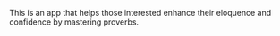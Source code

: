 This is an app that helps those interested enhance their eloquence and confidence by mastering proverbs.
